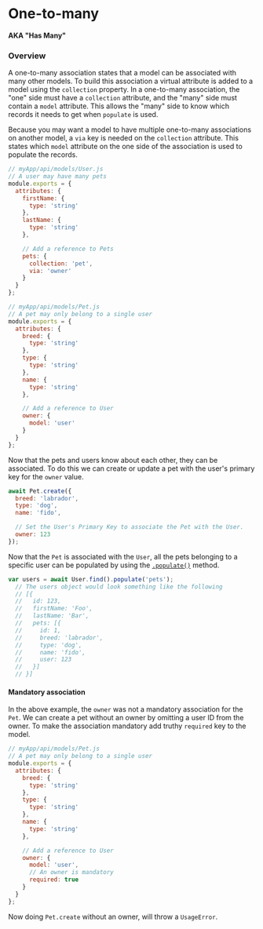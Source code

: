 # One-to-many

**AKA "Has Many"**

### Overview

A one-to-many association states that a model can be associated with many other models. To build this
association a virtual attribute is added to a model using the `collection` property. In a one-to-many
association, the "one" side must have a `collection` attribute, and the "many" side must contain a `model` attribute. This allows the "many" side to know which records it needs to get when `populate` is used.

Because you may want a model to have multiple one-to-many associations on another model, a `via` key
is needed on the `collection` attribute. This states which `model` attribute on the one side of the
association is used to populate the records.

```javascript
// myApp/api/models/User.js
// A user may have many pets
module.exports = {
  attributes: {
    firstName: {
      type: 'string'
    },
    lastName: {
      type: 'string'
    },

    // Add a reference to Pets
    pets: {
      collection: 'pet',
      via: 'owner'
    }
  }
};
```
```javascript
// myApp/api/models/Pet.js
// A pet may only belong to a single user
module.exports = {
  attributes: {
    breed: {
      type: 'string'
    },
    type: {
      type: 'string'
    },
    name: {
      type: 'string'
    },

    // Add a reference to User
    owner: {
      model: 'user'
    }
  }
};
```

Now that the pets and users know about each other, they can be associated. To do this we can create
or update a pet with the user's primary key for the `owner` value.

```javascript
await Pet.create({
  breed: 'labrador',
  type: 'dog',
  name: 'fido',

  // Set the User's Primary Key to associate the Pet with the User.
  owner: 123
});
```

Now that the `Pet` is associated with the `User`, all the pets belonging to a specific user can
be populated by using the [`.populate()`](https://sailsjs.com/documentation/reference/waterline-orm/queries/populate) method.

```javascript
var users = await User.find().populate('pets');
  // The users object would look something like the following
  // [{
  //   id: 123,
  //   firstName: 'Foo',
  //   lastName: 'Bar',
  //   pets: [{
  //     id: 1,
  //     breed: 'labrador',
  //     type: 'dog',
  //     name: 'fido',
  //     user: 123
  //   }]
  // }]
```

#### Mandatory association

In the above example, the `owner` was not a mandatory association for the `Pet`. We can create a pet without an owner by omitting a user ID from the owner. To make the association mandatory add truthy `required` key to the model.

```javascript
// myApp/api/models/Pet.js
// A pet may only belong to a single user
module.exports = {
  attributes: {
    breed: {
      type: 'string'
    },
    type: {
      type: 'string'
    },
    name: {
      type: 'string'
    },

    // Add a reference to User
    owner: {
      model: 'user',
      // An owner is mandatory
      required: true
    }
  }
};
```

Now doing `Pet.create` without an owner, will throw a `UsageError`.

<docmeta name="displayName" value="One-to-many">


